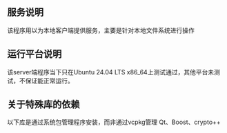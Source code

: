## 服务说明

该程序用以为本地客户端提供服务，主要是针对本地文件系统进行操作

## 运行平台说明

该server端程序当下只在Ubuntu 24.04 LTS x86_64上测试通过，其他平台未测试，不保证能正常运行。

## 关于特殊库的依赖

以下库是通过系统包管理程序安装，而非通过vcpkg管理
Qt、Boost、crypto++